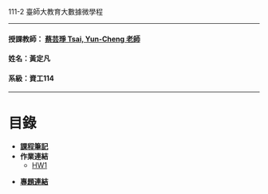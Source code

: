  111-2 臺師大教育大數據微學程
***
 #### 授課教師： [蔡芸琤 Tsai, Yun-Cheng 老師](https://github.com/pecu?tab=repositories)
 #### 姓名：黃定凡
 #### 系級：資工114
***
# 目錄  

* [**課程筆記**]()
* **作業連結** 
    - [HW1](https://github.com/din2009siuc/LAT-Repo/blob/main/hw1.ipynb)
+ [**專題連結**]()
